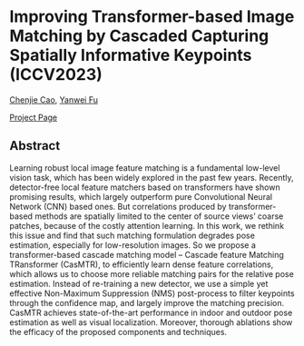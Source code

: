 # Improving Transformer-based Image Matching by Cascaded Capturing Spatially Informative Keypoints (ICCV2023)

[Chenjie Cao](https://ewrfcas.github.io/),
[Yanwei Fu](http://yanweifu.github.io/)


[Project Page](https://ewrfcas.github.io/CasMTR/)

## Abstract

Learning robust local image feature matching is a fundamental
low-level vision task, which has been widely explored
in the past few years. Recently, detector-free local feature
matchers based on transformers have shown promising results,
which largely outperform pure Convolutional Neural
Network (CNN) based ones. But correlations produced by
transformer-based methods are spatially limited to the center
of source views’ coarse patches, because of the costly
attention learning. In this work, we rethink this issue and
find that such matching formulation degrades pose estimation,
especially for low-resolution images. So we propose a
transformer-based cascade matching model – Cascade feature
Matching TRansformer (CasMTR), to efficiently learn
dense feature correlations, which allows us to choose more
reliable matching pairs for the relative pose estimation. Instead
of re-training a new detector, we use a simple yet effective
Non-Maximum Suppression (NMS) post-process to filter
keypoints through the confidence map, and largely improve
the matching precision. CasMTR achieves state-of-the-art
performance in indoor and outdoor pose estimation as well
as visual localization. Moreover, thorough ablations show
the efficacy of the proposed components and techniques.

